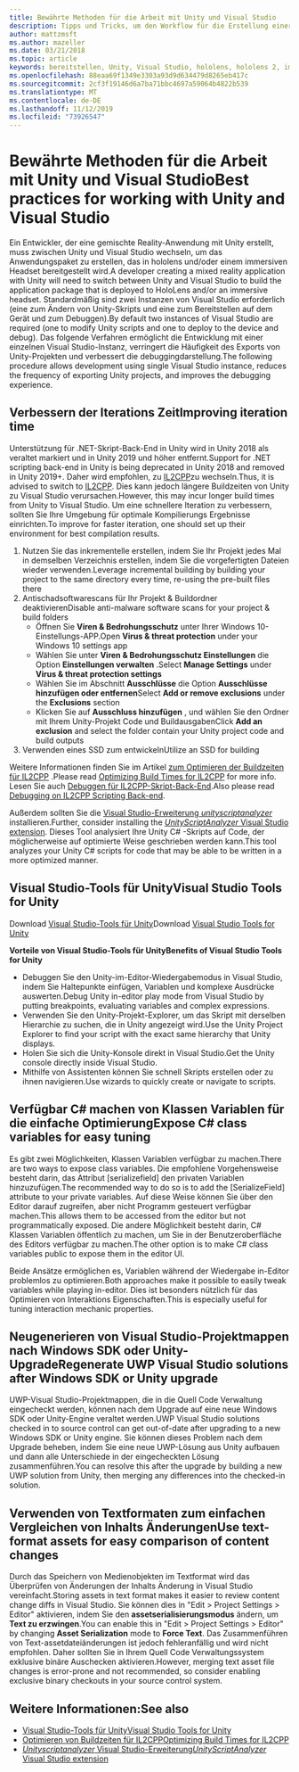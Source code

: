 ```yaml
---
title: Bewährte Methoden für die Arbeit mit Unity und Visual Studio
description: Tipps und Tricks, um den Workflow für die Erstellung einer gemischten Reality-Anwendung mit Unity und Visual Studio zu optimieren.
author: mattzmsft
ms.author: mazeller
ms.date: 03/21/2018
ms.topic: article
keywords: bereitstellen, Unity, Visual Studio, hololens, hololens 2, immersives Headset
ms.openlocfilehash: 88eaa69f1349e3303a93d9d634479d8265eb417c
ms.sourcegitcommit: 2cf3f19146d6a7ba71bbc4697a59064b4822b539
ms.translationtype: MT
ms.contentlocale: de-DE
ms.lasthandoff: 11/12/2019
ms.locfileid: "73926547"
---
```

# <a name="best-practices-for-working-with-unity-and-visual-studio"></a><span data-ttu-id="0ccfe-104">Bewährte Methoden für die Arbeit mit Unity und Visual Studio</span><span class="sxs-lookup"><span data-stu-id="0ccfe-104">Best practices for working with Unity and Visual Studio</span></span>

<span data-ttu-id="0ccfe-105">Ein Entwickler, der eine gemischte Reality-Anwendung mit Unity erstellt, muss zwischen Unity und Visual Studio wechseln, um das Anwendungspaket zu erstellen, das in hololens und/oder einem immersiven Headset bereitgestellt wird.</span><span class="sxs-lookup"><span data-stu-id="0ccfe-105">A developer creating a mixed reality application with Unity will need to switch between Unity and Visual Studio to build the application package that is deployed to HoloLens and/or an immersive headset.</span></span> <span data-ttu-id="0ccfe-106">Standardmäßig sind zwei Instanzen von Visual Studio erforderlich (eine zum Ändern von Unity-Skripts und eine zum Bereitstellen auf dem Gerät und zum Debuggen).</span><span class="sxs-lookup"><span data-stu-id="0ccfe-106">By default two instances of Visual Studio are required (one to modify Unity scripts and one to deploy to the device and debug).</span></span> <span data-ttu-id="0ccfe-107">Das folgende Verfahren ermöglicht die Entwicklung mit einer einzelnen Visual Studio-Instanz, verringert die Häufigkeit des Exports von Unity-Projekten und verbessert die debuggingdarstellung.</span><span class="sxs-lookup"><span data-stu-id="0ccfe-107">The following procedure allows development using single Visual Studio instance, reduces the frequency of exporting Unity projects, and improves the debugging experience.</span></span>

## <a name="improving-iteration-time"></a><span data-ttu-id="0ccfe-108">Verbessern der Iterations Zeit</span><span class="sxs-lookup"><span data-stu-id="0ccfe-108">Improving iteration time</span></span>

<span data-ttu-id="0ccfe-109">Unterstützung für .NET-Skript-Back-End in Unity wird in Unity 2018 als veraltet markiert und in Unity 2019 und höher entfernt.</span><span class="sxs-lookup"><span data-stu-id="0ccfe-109">Support for .NET scripting back-end in Unity is being deprecated in Unity 2018 and removed in Unity 2019+.</span></span> <span data-ttu-id="0ccfe-110">Daher wird empfohlen, zu [IL2CPP](https://docs.unity3d.com/Manual/IL2CPP.html)zu wechseln.</span><span class="sxs-lookup"><span data-stu-id="0ccfe-110">Thus, it is advised to switch to [IL2CPP](https://docs.unity3d.com/Manual/IL2CPP.html).</span></span> <span data-ttu-id="0ccfe-111">Dies kann jedoch längere Buildzeiten von Unity zu Visual Studio verursachen.</span><span class="sxs-lookup"><span data-stu-id="0ccfe-111">However, this may incur longer build times from Unity to Visual Studio.</span></span> <span data-ttu-id="0ccfe-112">Um eine schnellere Iteration zu verbessern, sollten Sie Ihre Umgebung für optimale Kompilierungs Ergebnisse einrichten.</span><span class="sxs-lookup"><span data-stu-id="0ccfe-112">To improve for faster iteration, one should set up their environment for best compilation results.</span></span>

1) <span data-ttu-id="0ccfe-113">Nutzen Sie das inkrementelle erstellen, indem Sie Ihr Projekt jedes Mal in demselben Verzeichnis erstellen, indem Sie die vorgefertigten Dateien wieder verwenden.</span><span class="sxs-lookup"><span data-stu-id="0ccfe-113">Leverage incremental building by building your project to the same directory every time, re-using the pre-built files there</span></span>
2) <span data-ttu-id="0ccfe-114">Antischadsoftwarescans für Ihr Projekt & Buildordner deaktivieren</span><span class="sxs-lookup"><span data-stu-id="0ccfe-114">Disable anti-malware software scans for your project & build folders</span></span>
   - <span data-ttu-id="0ccfe-115">Öffnen Sie **Viren & Bedrohungsschutz** unter Ihrer Windows 10-Einstellungs-APP.</span><span class="sxs-lookup"><span data-stu-id="0ccfe-115">Open **Virus & threat protection** under your Windows 10 settings app</span></span>
   - <span data-ttu-id="0ccfe-116">Wählen Sie unter **Viren & Bedrohungsschutz Einstellungen** die Option **Einstellungen verwalten** .</span><span class="sxs-lookup"><span data-stu-id="0ccfe-116">Select **Manage Settings** under **Virus & threat protection settings**</span></span>
   - <span data-ttu-id="0ccfe-117">Wählen Sie im Abschnitt **Ausschlüsse** die Option **Ausschlüsse hinzufügen oder entfernen**</span><span class="sxs-lookup"><span data-stu-id="0ccfe-117">Select **Add or remove exclusions** under the **Exclusions** section</span></span>
   - <span data-ttu-id="0ccfe-118">Klicken Sie auf **Ausschluss hinzufügen** , und wählen Sie den Ordner mit Ihrem Unity-Projekt Code und Buildausgaben</span><span class="sxs-lookup"><span data-stu-id="0ccfe-118">Click **Add an exclusion** and select the folder contain your Unity project code and build outputs</span></span>
3) <span data-ttu-id="0ccfe-119">Verwenden eines SSD zum entwickeln</span><span class="sxs-lookup"><span data-stu-id="0ccfe-119">Utilize an SSD for building</span></span>

<span data-ttu-id="0ccfe-120">Weitere Informationen finden Sie im Artikel [zum Optimieren der Buildzeiten für IL2CPP](https://docs.unity3d.com/Manual/IL2CPP-OptimizingBuildTimes.html) .</span><span class="sxs-lookup"><span data-stu-id="0ccfe-120">Please read [Optimizing Build Times for IL2CPP](https://docs.unity3d.com/Manual/IL2CPP-OptimizingBuildTimes.html) for more info.</span></span> <span data-ttu-id="0ccfe-121">Lesen Sie auch [Debuggen für IL2CPP-Skript-Back-End](https://docs.unity3d.com/Manual/windowsstore-debugging-il2cpp.html).</span><span class="sxs-lookup"><span data-stu-id="0ccfe-121">Also please read [Debugging on IL2CPP Scripting Back-end](https://docs.unity3d.com/Manual/windowsstore-debugging-il2cpp.html).</span></span>

<span data-ttu-id="0ccfe-122">Außerdem sollten Sie die [Visual Studio-Erweiterung *unityscriptanalyzer* ](https://github.com/Microsoft/MixedRealityCompanionKit/tree/master/UnityScriptAnalyzer)installieren.</span><span class="sxs-lookup"><span data-stu-id="0ccfe-122">Further, consider installing the [*UnityScriptAnalyzer* Visual Studio extension](https://github.com/Microsoft/MixedRealityCompanionKit/tree/master/UnityScriptAnalyzer).</span></span> <span data-ttu-id="0ccfe-123">Dieses Tool analysiert Ihre Unity C# -Skripts auf Code, der möglicherweise auf optimierte Weise geschrieben werden kann.</span><span class="sxs-lookup"><span data-stu-id="0ccfe-123">This tool analyzes your Unity C# scripts for code that may be able to be written in a more optimized manner.</span></span>

## <a name="visual-studio-tools-for-unity"></a><span data-ttu-id="0ccfe-124">Visual Studio-Tools für Unity</span><span class="sxs-lookup"><span data-stu-id="0ccfe-124">Visual Studio Tools for Unity</span></span>

<span data-ttu-id="0ccfe-125">Download [Visual Studio-Tools für Unity](https://docs.microsoft.com/visualstudio/cross-platform/getting-started-with-visual-studio-tools-for-unity?view=vs-2019)</span><span class="sxs-lookup"><span data-stu-id="0ccfe-125">Download [Visual Studio Tools for Unity](https://docs.microsoft.com/visualstudio/cross-platform/getting-started-with-visual-studio-tools-for-unity?view=vs-2019)</span></span>

<span data-ttu-id="0ccfe-126">**Vorteile von Visual Studio-Tools für Unity**</span><span class="sxs-lookup"><span data-stu-id="0ccfe-126">**Benefits of Visual Studio Tools for Unity**</span></span>
* <span data-ttu-id="0ccfe-127">Debuggen Sie den Unity-im-Editor-Wiedergabemodus in Visual Studio, indem Sie Haltepunkte einfügen, Variablen und komplexe Ausdrücke auswerten.</span><span class="sxs-lookup"><span data-stu-id="0ccfe-127">Debug Unity in-editor play mode from Visual Studio by putting breakpoints, evaluating variables and complex expressions.</span></span>
* <span data-ttu-id="0ccfe-128">Verwenden Sie den Unity-Projekt-Explorer, um das Skript mit derselben Hierarchie zu suchen, die in Unity angezeigt wird.</span><span class="sxs-lookup"><span data-stu-id="0ccfe-128">Use the Unity Project Explorer to find your script with the exact same hierarchy that Unity displays.</span></span>
* <span data-ttu-id="0ccfe-129">Holen Sie sich die Unity-Konsole direkt in Visual Studio.</span><span class="sxs-lookup"><span data-stu-id="0ccfe-129">Get the Unity console directly inside Visual Studio.</span></span>
* <span data-ttu-id="0ccfe-130">Mithilfe von Assistenten können Sie schnell Skripts erstellen oder zu ihnen navigieren.</span><span class="sxs-lookup"><span data-stu-id="0ccfe-130">Use wizards to quickly create or navigate to scripts.</span></span>

## <a name="expose-c-class-variables-for-easy-tuning"></a><span data-ttu-id="0ccfe-131">Verfügbar C# machen von Klassen Variablen für die einfache Optimierung</span><span class="sxs-lookup"><span data-stu-id="0ccfe-131">Expose C# class variables for easy tuning</span></span>

<span data-ttu-id="0ccfe-132">Es gibt zwei Möglichkeiten, Klassen Variablen verfügbar zu machen.</span><span class="sxs-lookup"><span data-stu-id="0ccfe-132">There are two ways to expose class variables.</span></span> <span data-ttu-id="0ccfe-133">Die empfohlene Vorgehensweise besteht darin, das Attribut [serializefield] den privaten Variablen hinzuzufügen.</span><span class="sxs-lookup"><span data-stu-id="0ccfe-133">The recommended way to do so is to add the [SerializeField] attribute to your private variables.</span></span> <span data-ttu-id="0ccfe-134">Auf diese Weise können Sie über den Editor darauf zugreifen, aber nicht Programm gesteuert verfügbar machen.</span><span class="sxs-lookup"><span data-stu-id="0ccfe-134">This allows them to be accessed from the editor but not programmatically exposed.</span></span>  <span data-ttu-id="0ccfe-135">Die andere Möglichkeit besteht darin, C# Klassen Variablen öffentlich zu machen, um Sie in der Benutzeroberfläche des Editors verfügbar zu machen.</span><span class="sxs-lookup"><span data-stu-id="0ccfe-135">The other option is to make C# class variables public to expose them in the editor UI.</span></span> 

<span data-ttu-id="0ccfe-136">Beide Ansätze ermöglichen es, Variablen während der Wiedergabe in-Editor problemlos zu optimieren.</span><span class="sxs-lookup"><span data-stu-id="0ccfe-136">Both approaches make it possible to easily tweak variables while playing in-editor.</span></span> <span data-ttu-id="0ccfe-137">Dies ist besonders nützlich für das Optimieren von Interaktions Eigenschaften.</span><span class="sxs-lookup"><span data-stu-id="0ccfe-137">This is especially useful for tuning interaction mechanic properties.</span></span>

## <a name="regenerate-uwp-visual-studio-solutions-after-windows-sdk-or-unity-upgrade"></a><span data-ttu-id="0ccfe-138">Neugenerieren von Visual Studio-Projektmappen nach Windows SDK oder Unity-Upgrade</span><span class="sxs-lookup"><span data-stu-id="0ccfe-138">Regenerate UWP Visual Studio solutions after Windows SDK or Unity upgrade</span></span>

<span data-ttu-id="0ccfe-139">UWP-Visual Studio-Projektmappen, die in die Quell Code Verwaltung eingecheckt werden, können nach dem Upgrade auf eine neue Windows SDK oder Unity-Engine veraltet werden.</span><span class="sxs-lookup"><span data-stu-id="0ccfe-139">UWP Visual Studio solutions checked in to source control can get out-of-date after upgrading to a new Windows SDK or Unity engine.</span></span> <span data-ttu-id="0ccfe-140">Sie können dieses Problem nach dem Upgrade beheben, indem Sie eine neue UWP-Lösung aus Unity aufbauen und dann alle Unterschiede in der eingecheckten Lösung zusammenführen.</span><span class="sxs-lookup"><span data-stu-id="0ccfe-140">You can resolve this after the upgrade by building a new UWP solution from Unity, then merging any differences into the checked-in solution.</span></span>

## <a name="use-text-format-assets-for-easy-comparison-of-content-changes"></a><span data-ttu-id="0ccfe-141">Verwenden von Textformaten zum einfachen Vergleichen von Inhalts Änderungen</span><span class="sxs-lookup"><span data-stu-id="0ccfe-141">Use text-format assets for easy comparison of content changes</span></span>

<span data-ttu-id="0ccfe-142">Durch das Speichern von Medienobjekten im Textformat wird das Überprüfen von Änderungen der Inhalts Änderung in Visual Studio vereinfacht.</span><span class="sxs-lookup"><span data-stu-id="0ccfe-142">Storing assets in text format makes it easier to review content change diffs in Visual Studio.</span></span> <span data-ttu-id="0ccfe-143">Sie können dies in "Edit > Project Settings > Editor" aktivieren, indem Sie den **assetserialisierungsmodus** ändern, um **Text zu erzwingen**.</span><span class="sxs-lookup"><span data-stu-id="0ccfe-143">You can enable this in "Edit > Project Settings > Editor" by changing **Asset Serialization** mode to **Force Text**.</span></span> <span data-ttu-id="0ccfe-144">Das Zusammenführen von Text-assetdateiänderungen ist jedoch fehleranfällig und wird nicht empfohlen. Daher sollten Sie in Ihrem Quell Code Verwaltungssystem exklusive binäre Auschecken aktivieren.</span><span class="sxs-lookup"><span data-stu-id="0ccfe-144">However, merging text asset file changes is error-prone and not recommended, so consider enabling exclusive binary checkouts in your source control system.</span></span>

## <a name="see-also"></a><span data-ttu-id="0ccfe-145">Weitere Informationen:</span><span class="sxs-lookup"><span data-stu-id="0ccfe-145">See also</span></span>
- [<span data-ttu-id="0ccfe-146">Visual Studio-Tools für Unity</span><span class="sxs-lookup"><span data-stu-id="0ccfe-146">Visual Studio Tools for Unity</span></span>](https://visualstudiogallery.msdn.microsoft.com/8d26236e-4a64-4d64-8486-7df95156aba9)
- [<span data-ttu-id="0ccfe-147">Optimieren von Buildzeiten für IL2CPP</span><span class="sxs-lookup"><span data-stu-id="0ccfe-147">Optimizing Build Times for IL2CPP</span></span>](https://docs.unity3d.com/Manual/IL2CPP-OptimizingBuildTimes.html)
- [<span data-ttu-id="0ccfe-148">*Unityscriptanalyzer* Visual Studio-Erweiterung</span><span class="sxs-lookup"><span data-stu-id="0ccfe-148">*UnityScriptAnalyzer* Visual Studio extension</span></span>](https://github.com/Microsoft/MixedRealityCompanionKit/tree/master/UnityScriptAnalyzer)